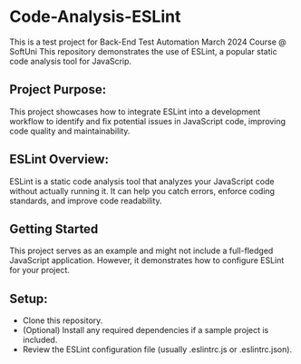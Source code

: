 # Code-Analysis-ESLint 
This is a test project for Back-End Test Automation March 2024 Course @ SoftUni
This repository demonstrates the use of ESLint, a popular static code analysis tool for JavaScrip.
## Project Purpose:

This project showcases how to integrate ESLint into a development workflow to identify and fix potential issues in JavaScript code, improving code quality and maintainability.

## ESLint Overview:

ESLint is a static code analysis tool that analyzes your JavaScript code without actually running it. It can help you catch errors, enforce coding standards, and improve code readability.
## Getting Started

This project serves as an example and might not include a full-fledged JavaScript application. However, it  demonstrates how to configure ESLint for your project.

## Setup:

- Clone this repository.
- (Optional) Install any required dependencies if a sample project is included.
- Review the ESLint configuration file (usually .eslintrc.js or .eslintrc.json).
